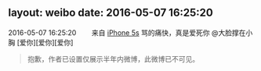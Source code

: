 layout: weibo
date: 2016-05-07 16:25:20
---
2016-05-07 16:25:20  &nbsp;&nbsp;&nbsp;&nbsp;&nbsp;&nbsp; 来自 <a href="sinaweibo://customweibosource" rel="nofollow">iPhone 5s</a>
骂的痛快，真是爱死你 @大脸撑在小胸  [爱你][爱你][爱你]
>  抱歉，作者已设置仅展示半年内微博，此微博已不可见。 ​​​
